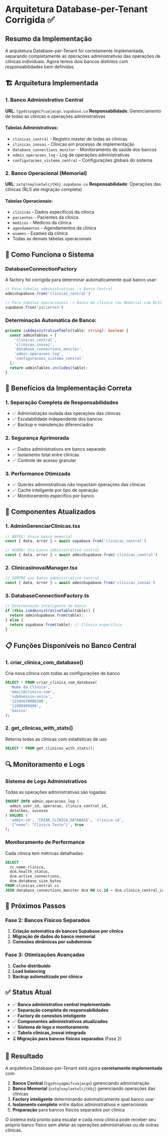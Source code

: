 # Arquitetura Database-per-Tenant Corrigida ✅

## Resumo da Implementação

A arquitetura Database-per-Tenant foi corretamente implementada, separando completamente as operações administrativas das operações de clínicas individuais. Agora temos dois bancos distintos com responsabilidades bem definidas.

## 🏗️ Arquitetura Implementada

### 1. Banco Administrativo Central
**URL**: `tgydssyqgmifcuajacgo.supabase.co`
**Responsabilidade**: Gerenciamento de todas as clínicas e operações administrativas

#### Tabelas Administrativas:
- `clinicas_central` - Registro master de todas as clínicas
- `clinicas_inovai` - Clínicas em processo de implementação
- `database_connections_monitor` - Monitoramento de saúde dos bancos
- `admin_operacoes_log` - Log de operações administrativas
- `configuracoes_sistema_central` - Configurações globais do sistema

### 2. Banco Operacional (Memorial)
**URL**: `sxtqlnayloetwlcjtkbj.supabase.co`
**Responsabilidade**: Operações das clínicas (RLS até migração completa)

#### Tabelas Operacionais:
- `clinicas` - Dados específicos da clínica
- `pacientes` - Pacientes da clínica
- `medicos` - Médicos da clínica
- `agendamentos` - Agendamentos da clínica
- `exames` - Exames da clínica
- Todas as demais tabelas operacionais

## 🔄 Como Funciona o Sistema

### DatabaseConnectionFactory
A factory foi corrigida para determinar automaticamente qual banco usar:

```typescript
// Para tabelas administrativas -> Banco Central
adminSupabase.from('clinicas_central')

// Para tabelas operacionais -> Banco da clínica (ou Memorial com RLS)
supabase.from('pacientes')
```

### Determinação Automática de Banco:
```typescript
private isAdministrativeTable(table: string): boolean {
  const adminTables = [
    'clinicas_central',
    'clinicas_inovai', 
    'database_connections_monitor',
    'admin_operacoes_log',
    'configuracoes_sistema_central'
  ];
  return adminTables.includes(table);
}
```

## 🎯 Benefícios da Implementação Correta

### 1. **Separação Completa de Responsabilidades**
- ✅ Administração isolada das operações das clínicas
- ✅ Escalabilidade independente dos bancos
- ✅ Backup e manutenção diferenciados

### 2. **Segurança Aprimorada**
- ✅ Dados administrativos em banco separado
- ✅ Isolamento total entre clínicas
- ✅ Controle de acesso granular

### 3. **Performance Otimizada**
- ✅ Queries administrativas não impactam operações das clínicas
- ✅ Cache inteligente por tipo de operação
- ✅ Monitoramento específico por banco

## 🔧 Componentes Atualizados

### 1. **AdminGerenciarClinicas.tsx**
```typescript
// ANTES: Usava banco memorial
const { data, error } = await supabase.from('clinicas_central')

// AGORA: Usa banco administrativo central
const { data, error } = await adminSupabase.from('clinicas_central')
```

### 2. **ClinicasInovaiManager.tsx**
```typescript
// SEMPRE usa banco administrativo central
const { data, error } = await adminSupabase.from('clinicas_inovai')
```

### 3. **DatabaseConnectionFactory.ts**
```typescript
// Determinação inteligente de banco
if (this.isAdministrativeTable(table)) {
  return adminSupabase.from(table);
} else {
  return supabase.from(table); // Clínica específica
}
```

## 📋 Funções Disponíveis no Banco Central

### 1. **criar_clinica_com_database()**
Cria nova clínica com todas as configurações de banco
```sql
SELECT * FROM criar_clinica_com_database(
  'Nome da Clínica',
  'email@clinica.com', 
  'subdominio-unico',
  '12345678000100',
  '11999999999',
  'basico'
);
```

### 2. **get_clinicas_with_stats()**
Retorna todas as clínicas com estatísticas de uso
```sql
SELECT * FROM get_clinicas_with_stats();
```

## 🔍 Monitoramento e Logs

### Sistema de Logs Administrativos
Todas as operações administrativas são logadas:
```sql
INSERT INTO admin_operacoes_log (
  admin_user_id, operacao, clinica_central_id, 
  detalhes, sucesso
) VALUES (
  'admin-id', 'CRIAR_CLINICA_DATABASE', 'clinica-id',
  '{"nome": "Clínica Teste"}', true
);
```

### Monitoramento de Performance
Cada clínica tem métricas detalhadas:
```sql
SELECT 
  cc.nome_clinica,
  dcm.health_status,
  dcm.active_connections,
  dcm.database_size_bytes
FROM clinicas_central cc
JOIN database_connections_monitor dcm ON cc.id = dcm.clinica_central_id;
```

## 🚀 Próximos Passos

### Fase 2: Bancos Físicos Separados
1. **Criação automática de bancos Supabase por clínica**
2. **Migração de dados do banco memorial**
3. **Conexões dinâmicas por subdomínio**

### Fase 3: Otimizações Avançadas
1. **Cache distribuído**
2. **Load balancing**
3. **Backup automatizado por clínica**

## ✅ Status Atual

- ✅ **Banco administrativo central implementado**
- ✅ **Separação completa de responsabilidades**
- ✅ **Factory de conexões inteligente**
- ✅ **Componentes administrativos atualizados**
- ✅ **Sistema de logs e monitoramento**
- ✅ **Tabela clinicas_inovai integrada**
- ⏳ **Migração para bancos físicos separados** (Fase 2)

## 🎉 Resultado

A arquitetura Database-per-Tenant está agora **corretamente implementada** com:

1. **Banco Central** (`tgydssyqgmifcuajacgo`) gerenciando administração
2. **Banco Memorial** (`sxtqlnayloetwlcjtkbj`) gerenciando operações das clínicas
3. **Factory inteligente** determinando automaticamente qual banco usar
4. **Isolamento completo** entre dados administrativos e operacionais
5. **Preparação** para bancos físicos separados por clínica

O sistema está pronto para escalar e cada nova clínica pode receber seu próprio banco físico sem afetar as operações administrativas ou de outras clínicas.